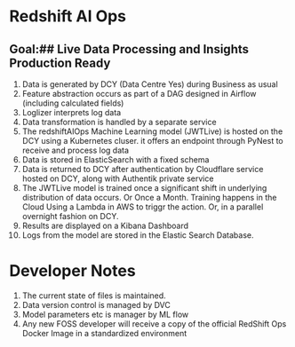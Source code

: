 # Redshift AI Ops

## Goal:## Live Data Processing and Insights Production Ready

1. Data is generated by DCY (Data Centre Yes) during Business as usual
2. Feature abstraction occurs as part of a DAG designed in Airflow (including calculated fields)
3. Loglizer interprets log data 
4. Data transformation is handled by a separate service
5. The redshiftAIOps Machine Learning model (JWTLive) is hosted on  the DCY using a Kubernetes cluser. it offers an endpoint through PyNest to receive and process log data
6. Data is stored in ElasticSearch with a fixed schema
7. Data is returned to DCY after authentication by Cloudflare service hosted on DCY, along with Authentik private service
8. The JWTLive model is trained once a significant shift in underlying distribution of data occurs. Or Once a Month. Training happens in the Cloud Using a Lambda in AWS to triggr the action. Or, in a parallel overnight fashion on DCY.
9. Results are displayed on a Kibana Dashboard
10. Logs from the model are stored in the Elastic Search Database.


# Developer Notes
1. The current state of files is maintained.
2. Data version control is managed by DVC
3. Model parameters etc is manager by ML flow
4. Any new FOSS developer will  receive a copy of the official RedShift Ops Docker Image in a standardized environment

